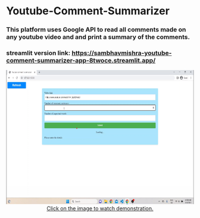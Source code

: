 # Youtube-Comment-Summarizer
### This platform uses Google API to read all comments made on any youtube video and and print a summary of the comments. 
### streamlit version link: https://sambhavmishra-youtube-comment-summarizer-app-8twoce.streamlit.app/
<p align="center">
  <a href = "https://drive.google.com/file/d/17Mkaj1yQ_sjBm9m0BvDmT0Lxb7EiXdyg/view?usp=sharing">
  <img src="static/YCS demo ss.png" width="640" height="360"/>
    <br> 
   Click on the image to watch demonstration.
  </a>
</p>

